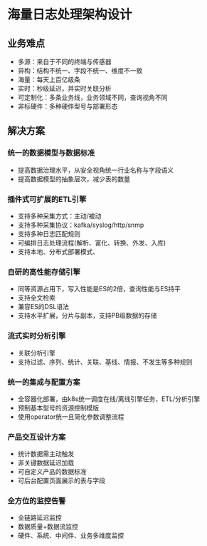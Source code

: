# 海量日志处理架构设计

## 业务难点

- 多源：来自于不同的终端与传感器
- 异构：结构不统一、字段不统一、维度不一致
- 海量：每天上百亿级条
- 实时：秒级延迟，并实时关联分析
- 可定制化：多条业务线，业务领域不同，查询视角不同
- 非标硬件：多种硬件型号与部署形态

## 解决方案

### 统一的数据模型与数据标准

- 提高数据治理水平，从安全视角统一行业名称与字段语义
- 提高数据模型的抽象层次，减少表的数量
  
### 插件式可扩展的ETL引擎

- 支持多种采集方式：主动/被动
- 支持多种采集协议：kafka/syslog/http/snmp
- 支持多种日志匹配规则
- 可编排日志处理流程(解析、富化、转换、外发、入库)
- 支持本地、分布式部署模式、

### 自研的高性能存储引擎

- 同等资源占用下，写入性能是ES的2倍，查询性能与ES持平
- 支持全文检索
- 兼容ES的DSL语法
- 支持水平扩展，分片与副本，支持PB级数据的存储

### 流式实时分析引擎

- 关联分析引擎
- 支持过滤、序列、统计、关联、基线、情报、不发生等多种规则

### 统一的集成与配置方案

- 全容器化部署，由k8s统一调度在线/离线引擎任务，ETL/分析引擎
- 预制基本型号的资源控制模版
- 使用operator统一且简化参数调整流程

### 产品交互设计方案

- 统计数据需主动触发
- 非关键数据延迟加载
- 可自定义产品的数据标准
- 可后台配置页面展示的表与字段

### 全方位的监控告警

- 全链路延迟监控
- 数据质量+数据流监控
- 硬件、系统、中间件、业务多维度监控